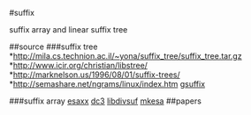 #suffix

suffix array and linear suffix tree

##source
###suffix tree
*http://mila.cs.technion.ac.il/~yona/suffix_tree/suffix_tree.tar.gz
*http://www.icir.org/christian/libstree/
*http://marknelson.us/1996/08/01/suffix-trees/
*http://semashare.net/ngrams/linux/index.htm
[gsuffix](http://gsuffix.sourceforge.net)

###suffix array
[esaxx](http://code.google.com/p/esaxx/)
[dc3](http://dc3.googlecode.com/)
[libdivsuf](http://libdivsufsort.googlecode.com/)
[mkesa](http://bibiserv.techfak.uni-bielefeld.de/mkesa/)
##papers

